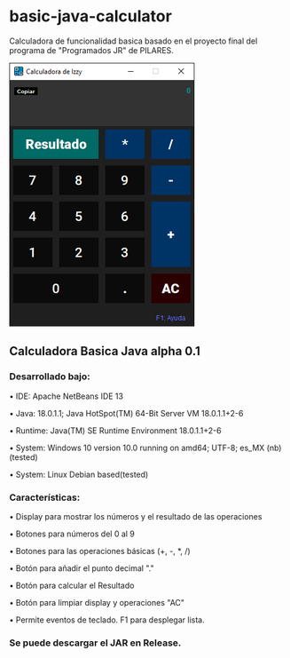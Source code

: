 # basic-java-calculator
Calculadora de funcionalidad basica basado en el proyecto final del programa de "Programados JR" de PILARES.

![Image text](https://github.com/IzzyGrant/basic-java-calculator/blob/main/JavaCalculadora/img/preview0.1.png)

##  Calculadora Basica Java alpha 0.1

### Desarrollado bajo:
 
• IDE: Apache NetBeans IDE 13

• Java: 18.0.1.1; Java HotSpot(TM) 64-Bit Server VM 18.0.1.1+2-6

• Runtime: Java(TM) SE Runtime Environment 18.0.1.1+2-6

• System: Windows 10 version 10.0 running on amd64; UTF-8; es_MX (nb)(tested)

• System: Linux Debian based(tested)



### Características:

• Display para mostrar los números y el resultado de las operaciones

• Botones para números del 0 al 9

• Botones para las operaciones básicas (+, -, *, /)

• Botón para añadir el punto decimal "."

• Botón para calcular el Resultado

• Botón para limpiar display y operaciones "AC"

• Permite eventos de teclado. F1 para desplegar lista.

### Se puede descargar el JAR en Release.
